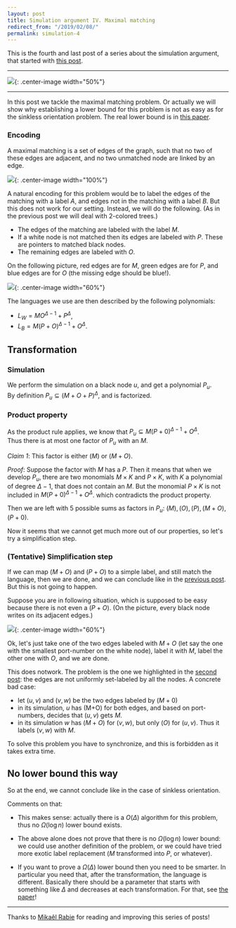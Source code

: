 ```yaml
---
layout: post
title: Simulation argument IV. Maximal matching
redirect_from: "/2019/02/08/"
permalink: simulation-4
---
```


This is the fourth and last post of a series about the simulation argument, that 
started with [this post](./simulation-1). 

---

![](../assets/puzzle-4.png){: .center-image width="50%"}

---

In this post we tackle the maximal matching problem. 
Or actually we will show 
why establishing a lower bound for this problem is not as easy as for the 
sinkless orientation problem. 
The real lower bound is in [this paper](https://arxiv.org/abs/1901.02441).
 
### Encoding

A maximal matching is a set of edges of the graph, such that no two of these
edges are adjacent, and no two unmatched node are linked by an edge. 

![](../assets/couplage.png){: .center-image width="100%"}

A natural encoding for this problem would be to label the edges of the matching 
with a label $A$, and edges not in the matching with a label $B$. 
But this does not work for our setting. 
Instead, we will do the following. 
(As in the previous post we will deal with 2-colored trees.)

* The edges of the matching are labeled with the label $M$. 
* If a white node is not matched then its edges are labeled with $P$. 
These are pointers to matched black nodes.
* The remaining edges are labeled with $O$. 

On the following picture, red edges are for $M$, green edges are for $P$, and 
blue edges are for $O$ (the missing edge should be blue!).

![](../assets/couplage-2.png){: .center-image width="60%"}

The languages we use are then described by the following polynomials:

* $L_W = MO^{\Delta-1}+P^{\Delta}$,
* $L_B = M(P+O)^{\Delta-1} + O^{\Delta}$.

## Transformation

### Simulation

We perform the simulation on a black node $u$, and get a polynomial $P_u$.  
By definition $P_u\subseteq (M+O+P)^{\Delta}$, and is factorized.

### Product property

As the product rule applies, we know that
$P_u \subseteq M(P+0)^{\Delta-1}+O^{\Delta}$.  
Thus there is at most one factor of $P_u$ with an $M$.

*Claim 1*: This factor is either $(M)$ or $(M+O)$.

*Proof*: Suppose the factor with $M$ has a $P$. 
Then it means that when we develop $P_u$,
there are two monomials $M\times K$ and $P\times K$, with $K$ a polynomial
of degree $\Delta-1$, that does not contain an $M$. 
But the monomial $P\times K$ is not included in 
$M(P+0)^{\Delta-1}+O^{\Delta}$. which contradicts the product property. 

Then we are left with 5 possible sums as factors in $P_u$: 
$(M), (O), (P), (M+O), (P+0)$. 

Now it seems that we cannot get much more out of our properties, so let's try a 
simplification step.

### (Tentative) Simplification step

If we can map $(M+O)$ and $(P+O)$ to a simple label, 
and still match the language, 
then we are done, and we can conclude like in the [previous post](./simulation-3). 
But this is not going to happen. 

Suppose you are in following situation, which is supposed to be easy because 
there is not even a $(P+O)$. (On the picture, every black node writes on its 
adjacent edges.)

![](../assets/couplage-3.png){: .center-image width="60%"}

Ok, let's just take one of the two edges labeled with $M+O$
(let say the one with the smallest port-number on the white node), 
label it with $M$, label the other one with $O$, and we are done.

This does notwork.
The problem is the one we highlighted in the [second post](./simulation-2): 
the edges are not uniformly set-labeled by all the nodes. 
A concrete bad case:

* let $(u,v)$ and $(v,w)$ be the two edges labeled by $(M+0)$ 
* in its simulation, $u$ has (M+O) for both edges, and based on port-numbers, 
decides that $(u,v)$ gets $M$.
* in its simulation $w$ has $(M+O)$ for $(v,w)$, but only $(O)$ for $(u,v)$. Thus 
it labels $(v,w)$ with $M$.

To solve this problem you have to synchronize, and this is forbidden as it takes 
extra time.

## No lower bound this way

So at the end, we cannot conclude like in the case of sinkless orientation. 

Comments on that:

* This makes sense: actually there is a $O(\Delta)$ 
algorithm for this problem, thus no $\Omega(\log n)$ lower bound exists. 

* The above alone does not prove that there is no $\Omega(\log n)$ lower 
bound: we could use another definition of the problem, or we could have tried 
more exotic label replacement ($M$ transformed into $P$, or whatever). 

* If you want to prove a $\Omega(\Delta)$ lower bound then you need to be 
smarter. In particular you need that, after the transformation, the language is 
different. Basically there should be a parameter that starts with something like 
$\Delta$ and decreases at each transformation. 
For that, see [the paper](https://arxiv.org/abs/1901.02441)!

-------

Thanks to 
[Mikaêl Rabie](https://www.lix.polytechnique.fr/~mrabie/) 
for reading and improving this series of posts!
 



